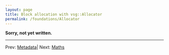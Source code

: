 ```yaml
---
layout: page
title: Block allocation with vsg::Allocator
permalink: /foundations/Allocator
---
```



**Sorry, not yet written.**


---

Prev: [Metadata](Metadata.md)| Next: [Maths](Maths.md)

